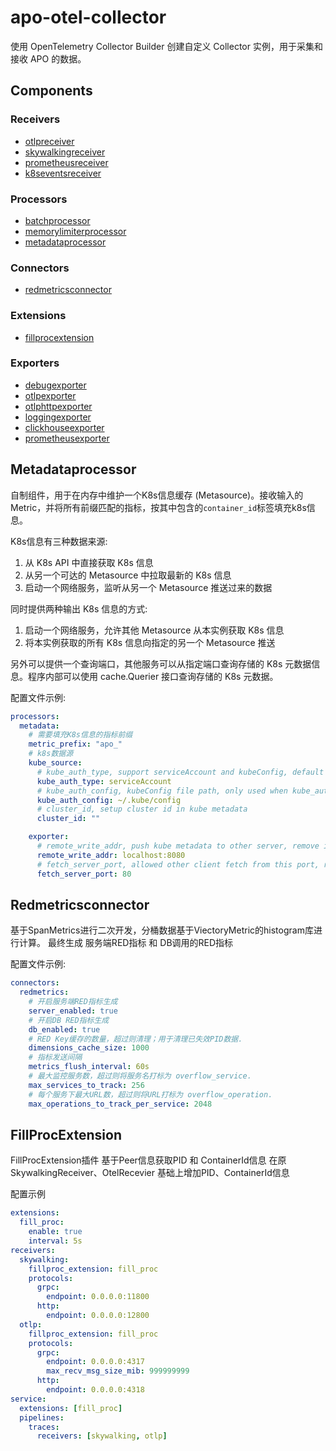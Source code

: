 # apo-otel-collector

使用 OpenTelemetry Collector Builder 创建自定义 Collector 实例，用于采集和接收 APO 的数据。

## Components
### Receivers
- [otlpreceiver](./pkg/receiver/otlpreceiver)
- [skywalkingreceiver](./pkg/receiver/skywalkingreceiver)
- [prometheusreceiver](https://github.com/open-telemetry/opentelemetry-collector-contrib/tree/main/receiver/prometheusreceiver)
- [k8seventsreceiver](https://github.com/open-telemetry/opentelemetry-collector-contrib/tree/main/receiver/k8seventsreceiver)

### Processors
- [batchprocessor](https://github.com/open-telemetry/opentelemetry-collector/tree/main/processor/batchprocessor)
- [memorylimiterprocessor](https://github.com/open-telemetry/opentelemetry-collector/tree/main/processor/memorylimiterprocessor)
- [metadataprocessor](./pkg/processor/metadataprocessor)

### Connectors
- [redmetricsconnector](./pkg/connector/redmetricsconnector)

### Extensions
- [fillprocextension](./pkg/extension/fillprocextension)

### Exporters
- [debugexporter](https://github.com/open-telemetry/opentelemetry-collector/tree/main/exporter/debugexporter)
- [otlpexporter](https://github.com/open-telemetry/opentelemetry-collector/tree/main/exporter/otlpexporter)
- [otlphttpexporter](https://github.com/open-telemetry/opentelemetry-collector/tree/main/exporter/otlphttpexporter)
- [loggingexporter](https://github.com/open-telemetry/opentelemetry-collector/tree/main/exporter/loggingexporter)
- [clickhouseexporter](https://github.com/open-telemetry/opentelemetry-collector-contrib/tree/main/exporter/clickhouseexporter)
- [prometheusexporter](https://github.com/open-telemetry/opentelemetry-collector-contrib/tree/main/exporter/prometheusexporter)

## Metadataprocessor

自制组件，用于在内存中维护一个K8s信息缓存 (Metasource)。接收输入的Metric，并将所有前缀匹配的指标，按其中包含的`container_id`标签填充k8s信息。

K8s信息有三种数据来源:

1. 从 K8s API 中直接获取 K8s 信息
2. 从另一个可达的 Metasource 中拉取最新的 K8s 信息
3. 启动一个网络服务，监听从另一个 Metasource 推送过来的数据

同时提供两种输出 K8s 信息的方式:

1. 启动一个网络服务，允许其他 Metasource 从本实例获取 K8s 信息
2. 将本实例获取的所有 K8s 信息向指定的另一个 Metasource 推送

另外可以提供一个查询端口，其他服务可以从指定端口查询存储的 K8s 元数据信息。程序内部可以使用 cache.Querier 接口查询存储的 K8s 元数据。

配置文件示例:

```yaml
processors:
  metadata:
    # 需要填充K8s信息的指标前缀
    metric_prefix: "apo_"
    # k8s数据源
    kube_source:
      # kube_auth_type, support serviceAccount and kubeConfig, default is serviceAccount
      kube_auth_type: serviceAccount
      # kube_auth_config, kubeConfig file path, only used when kube_auth_type is kubeConfig
      kube_auth_config: ~/.kube/config
      # cluster_id, setup cluster id in kube metadata
      cluster_id: ""

    exporter:
      # remote_write_addr, push kube metadata to other server, remove if not need
      remote_write_addr: localhost:8080
      # fetch_server_port, allowed other client fetch from this port, remove if not need
      fetch_server_port: 80
```

## Redmetricsconnector
基于SpanMetrics进行二次开发，分桶数据基于ViectoryMetric的histogram库进行计算。
最终生成 服务端RED指标 和 DB调用的RED指标

配置文件示例:
```yaml
connectors:
  redmetrics:
    # 开启服务端RED指标生成
    server_enabled: true
    # 开启DB RED指标生成
    db_enabled: true
    # RED Key缓存的数量，超过则清理；用于清理已失效PID数据.
    dimensions_cache_size: 1000
    # 指标发送间隔
    metrics_flush_interval: 60s
    # 最大监控服务数，超过则将服务名打标为 overflow_service.
    max_services_to_track: 256
    # 每个服务下最大URL数，超过则将URL打标为 overflow_operation.
    max_operations_to_track_per_service: 2048
```

## FillProcExtension
FillProcExtension插件 基于Peer信息获取PID 和 ContainerId信息
在原SkywalkingReceiver、OtelRecevier 基础上增加PID、ContainerId信息

配置示例
```yaml
extensions:
  fill_proc:
    enable: true
    interval: 5s
receivers:
  skywalking:
    fillproc_extension: fill_proc
    protocols:
      grpc:
        endpoint: 0.0.0.0:11800
      http: 
        endpoint: 0.0.0.0:12800
  otlp:
    fillproc_extension: fill_proc
    protocols:
      grpc:
        endpoint: 0.0.0.0:4317
        max_recv_msg_size_mib: 999999999
      http:
        endpoint: 0.0.0.0:4318
service:
  extensions: [fill_proc]
  pipelines:
    traces:
      receivers: [skywalking, otlp]
```